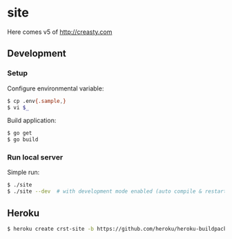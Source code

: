 site
====

Here comes v5 of http://creasty.com


Development
-----------

### Setup

Configure environmental variable:

```sh
$ cp .env{.sample,}
$ vi $_
```

Build application:

```sh
$ go get
$ go build
```

### Run local server

Simple run:

```sh
$ ./site
$ ./site --dev  # with development mode enabled (auto compile & restart)
```


Heroku
------

```sh
$ heroku create crst-site -b https://github.com/heroku/heroku-buildpack-multi.git
```
